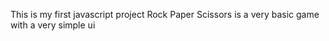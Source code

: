 This is my first javascript project 
Rock Paper Scissors is a very basic game with a very simple ui
